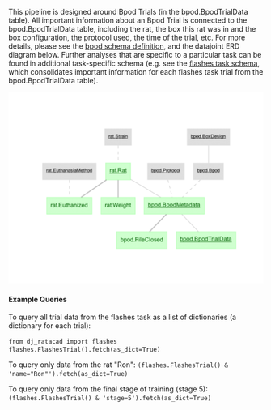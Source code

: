 This pipeline is designed around Bpod Trials (in the bpod.BpodTrialData table). All important information about an Bpod Trial is connected to the bpod.BpodTrialData table, including the rat, the box this rat was in and the box configuration, the protocol used, the time of the trial, etc. For more details, please see the [bpod schema definition](dj_ratacad/bpod.py), and the datajoint ERD diagram below. Further analyses that are specific to a particular task can be found in additional task-specific schema (e.g. see the [flashes task schema](dj_ratacad/flashes), which consolidates important information for each flashes task trial from the bpod.BpodTrialData table).

![ratacad_erd](images/dj_ratacad_erd.png)

#### Example Queries

To query all trial data from the flashes task as a list of dictionaries (a dictionary for each trial):

```
from dj_ratacad import flashes
flashes.FlashesTrial().fetch(as_dict=True)
```

To query only data from the rat "Ron": `(flashes.FlashesTrial() & 'name="Ron"').fetch(as_dict=True)`

To query only data from the final stage of training (stage 5):`(flashes.FlashesTrial() & 'stage=5').fetch(as_dict=True)`
